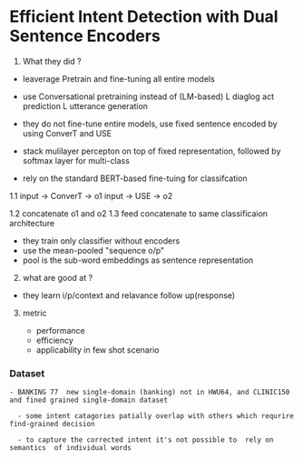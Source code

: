 # Efficient Intent Detection with Dual Sentence Encoders

1. What they did ?

  - leaverage Pretrain and fine-tuning  all entire models 
  - use Conversational pretraining instead of (LM-based)
           L diaglog act prediction
           L utterance generation 
  
  - they do not fine-tune entire models, use fixed sentence encoded by  using ConverT and USE
 
  - stack mulilayer percepton on top of fixed representation, followed by softmax layer for multi-class  

  -  rely on the standard BERT-based fine-tuing for classifcation 

  1.1
        input -> ConverT -> o1
        input -> USE -> o2 

  1.2  concatenate o1 and o2 
  1.3  feed concatenate to same classificaion architecture 

  - they train only classifier without encoders   
  - use the mean-pooled "sequence o/p"
  - pool is the sub-word embeddings as sentence representation  


    
  
2. what are good at ?
 
  - they learn i/p/context and relavance follow up(response) 


3. metric 

    - performance 
    - efficiency
    - applicability in few shot scenario  

 
### Dataset 


    - BANKING 77  new single-domain (banking) not in HWU64, and CLINIC150 and fined grained single-domain dataset  
      
      - some intent catagories patially overlap with others which requrire find-grained decision 

      - to capture the corrected intent it's not possible to  rely on semantics  of individual words  



     
